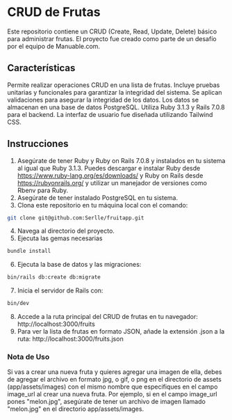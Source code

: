 # CRUD de Frutas
Este repositorio contiene un CRUD (Create, Read, Update, Delete) básico para administrar frutas. El proyecto fue creado como parte de un desafío por el equipo de Manuable.com.

## Características
Permite realizar operaciones CRUD en una lista de frutas.
Incluye pruebas unitarias y funcionales para garantizar la integridad del sistema.
Se aplican validaciones para asegurar la integridad de los datos.
Los datos se almacenan en una base de datos PostgreSQL.
Utiliza Ruby 3.1.3 y Rails 7.0.8 para el backend.
La interfaz de usuario fue diseñada utilizando Tailwind CSS.

## Instrucciones
1. Asegúrate de tener Ruby y Ruby on Rails 7.0.8 y instalados en tu sistema al igual que Ruby 3.1.3. Puedes descargar e instalar Ruby desde https://www.ruby-lang.org/es/downloads/ y Ruby on Rails desde https://rubyonrails.org/ y utilizar un manejador de versiones como Rbenv para Ruby.
2. Asegúrate de tener instalado PostgreSQL en tu sistema.
3. Clona este repositorio en tu máquina local con el comando: 
```sh
git clone git@github.com:Serlle/fruitapp.git
```
4. Navega al directorio del proyecto.
5. Ejecuta las gemas necesarias
```sh
bundle install
```
6. Ejecuta la base de datos y las migraciones:
```sh
bin/rails db:create db:migrate
```
7. Inicia el servidor de Rails con:
```sh
bin/dev
```
8. Accede a la ruta principal del CRUD de frutas en tu navegador: http://localhost:3000/fruits
9. Para ver la lista de frutas en formato JSON, añade la extensión .json a la ruta: http://localhost:3000/fruits.json

### Nota de Uso
Si vas a crear una nueva fruta y quieres agregar una imagen de ella, debes de agregar el archivo en formato jpg, o gif, o png en el directorio de assets (app/assets/images) con el mismo nombre que especifiques en el campo image_url al crear una nueva fruta. Por ejemplo, si en el campo image_url pones "melon.jpg", asegúrate de tener un archivo de imagen llamado "melon.jpg" en el directorio app/assets/images.